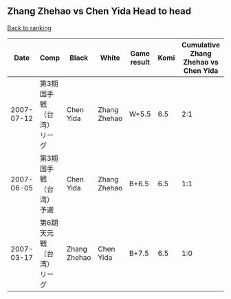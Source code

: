 ## Zhang Zhehao vs Chen Yida Head to head

[Back to ranking](../../index.md)




| **Date** | **Comp** | **Black** | **White** | **Game result** | **Komi** | **Cumulative Zhang Zhehao vs Chen Yida** | **Zhang Zhehao streak** | **Chen Yida streak** | 
| --- | --- | --- | --- | --- | --- | --- | --- | --- |
| 2007-07-12 | 第3期国手戦（台湾）リーグ | Chen Yida | Zhang Zhehao | W+5.5 | 6.5 | 2:1 | 1 | 0 | 
| 2007-06-05 | 第3期国手戦（台湾）予選 | Chen Yida | Zhang Zhehao | B+6.5 | 6.5 | 1:1 | 0 | 1 | 
| 2007-03-17 | 第6期天元戦（台湾）リーグ | Zhang Zhehao | Chen Yida | B+7.5 | 6.5 | 1:0 | 1 | 0 |




